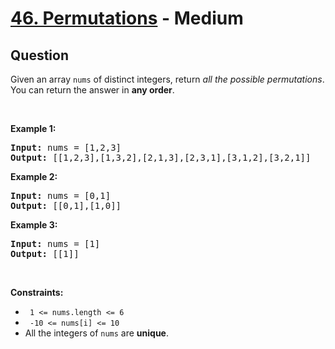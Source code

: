 # [46. Permutations](https://leetcode.com/problems/permutations/) - Medium

## Question

Given an array `` nums `` of distinct integers, return _all the possible permutations_. You can return the answer in __any order__.

&nbsp;

__Example 1:__

<pre><strong>Input:</strong> nums = [1,2,3]
<strong>Output:</strong> [[1,2,3],[1,3,2],[2,1,3],[2,3,1],[3,1,2],[3,2,1]]
</pre>

__Example 2:__

<pre><strong>Input:</strong> nums = [0,1]
<strong>Output:</strong> [[0,1],[1,0]]
</pre>

__Example 3:__

<pre><strong>Input:</strong> nums = [1]
<strong>Output:</strong> [[1]]
</pre>

&nbsp;

__Constraints:__

* <code> 1 &lt;= nums.length &lt;= 6 </code>
* <code> -10 &lt;= nums[i] &lt;= 10 </code>
* All the integers of `` nums `` are __unique__.
